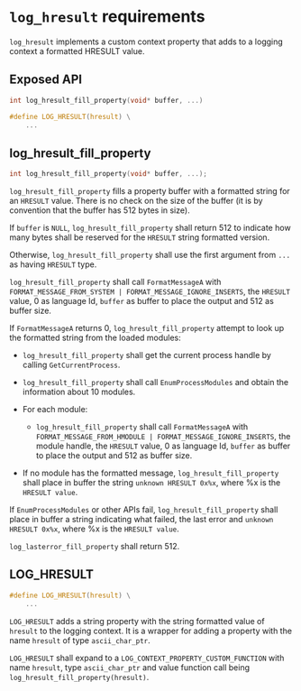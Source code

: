 # `log_hresult` requirements

`log_hresult` implements a custom context property that adds to a logging context a formatted HRESULT value.

## Exposed API

```c
int log_hresult_fill_property(void* buffer, ...)

#define LOG_HRESULT(hresult) \
    ...
```

## log_hresult_fill_property

```c
int log_hresult_fill_property(void* buffer, ...);
```

`log_hresult_fill_property` fills a property buffer with a formatted string for an `HRESULT` value. There is no check on the size of the buffer (it is by convention that the buffer has 512 bytes in size).

If `buffer` is `NULL`, `log_hresult_fill_property` shall return 512 to indicate how many bytes shall be reserved for the `HRESULT` string formatted version.

Otherwise, `log_hresult_fill_property` shall use the first argument from `...` as having `HRESULT` type.

`log_hresult_fill_property` shall call `FormatMessageA` with `FORMAT_MESSAGE_FROM_SYSTEM | FORMAT_MESSAGE_IGNORE_INSERTS`, the `HRESULT` value, 0 as language Id, `buffer` as buffer to place the output and 512 as buffer size.

If `FormatMessageA` returns 0, `log_hresult_fill_property` attempt to look up the formatted string from the loaded modules:

- `log_hresult_fill_property` shall get the current process handle by calling `GetCurrentProcess`.

- `log_hresult_fill_property` shall call `EnumProcessModules` and obtain the information about 10 modules.

- For each module:

  - `log_hresult_fill_property` shall call `FormatMessageA` with `FORMAT_MESSAGE_FROM_HMODULE | FORMAT_MESSAGE_IGNORE_INSERTS`, the module handle, the `HRESULT` value, 0 as language Id, `buffer` as buffer to place the output and 512 as buffer size.

- If no module has the formatted message, `log_hresult_fill_property` shall place in buffer the string `unknown HRESULT 0x%x`, where %x is the `HRESULT value`.

If `EnumProcessModules` or other APIs fail, `log_hresult_fill_property` shall place in buffer a string indicating what failed, the last error and `unknown HRESULT 0x%x`, where %x is the `HRESULT value`.

`log_lasterror_fill_property` shall return 512.

## LOG_HRESULT

```c
#define LOG_HRESULT(hresult) \
    ...

```

`LOG_HRESULT` adds a string property with the string formatted value of `hresult` to the logging context. It is a wrapper for adding a property with the name `hresult` of  type `ascii_char_ptr`.

`LOG_HRESULT` shall expand to a `LOG_CONTEXT_PROPERTY_CUSTOM_FUNCTION` with name `hresult`, type `ascii_char_ptr` and value function call being `log_hresult_fill_property(hresult)`.
